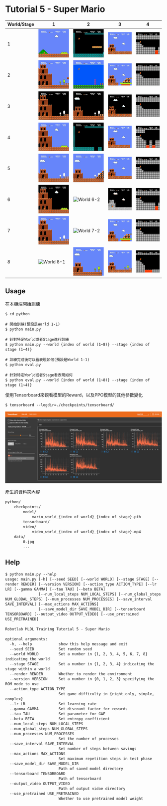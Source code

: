 # Tutorial 5 - Super Mario
|World/Stage|1|2|3|4|
|-|-|-|-|-|
|1|![World 1-1](./img/mario_world_1_1.gif)|![World 1-2](./img/mario_world_1_2.gif)|![World 1-3](./img/mario_world_1_3.gif)|![World 1-4](./img/mario_world_1_4.gif)|
|2|![World 2-1](./img/mario_world_2_1.gif)|![World 2-2](./img/mario_world_2_2.gif)|![World 2-3](./img/mario_world_2_3.gif)|![World 2-4](./img/mario_world_2_4.gif)|
|3|![World 3-1](./img/mario_world_3_1.gif)|![World 3-2](./img/mario_world_3_2.gif)|![World 3-3](./img/mario_world_3_3.gif)|![World 3-4](./img/mario_world_3_4.gif)|
|4|![World 4-1](./img/mario_world_4_1.gif)|![World 4-2](./img/mario_world_4_2.gif)|![World 4-3](./img/mario_world_4_3.gif)|![World 4-4](./img/mario_world_4_4.gif)|
|5|![World 5-1](./img/mario_world_5_1.gif)|![World 5-2](./img/mario_world_5_2.gif)|![World 5-3](./img/mario_world_5_3.gif)|![World 5-4](./img/mario_world_5_4.gif)|
|6|![World 6-1](./img/mario_world_6_1.gif)|![World 6-2](./img/mario_world_6_2.gif)|![World 6-3](./img/mario_world_6_3.gif)|![World 6-4](./img/mario_world_6_4.gif)|
|7|![World 7-1](./img/mario_world_7_1.gif)|![World 7-2](./img/mario_world_7_2.gif)|![World 7-3](./img/mario_world_7_3.gif)|![World 7-4](./img/mario_world_7_4.gif)|
|8|![World 8-1](./img/mario_world_8_1.gif)|![World 8-2](./img/mario_world_8_2.gif)|![World 8-3](./img/mario_world_8_3.gif)|![World 8-4](./img/mario_world_8_4.gif)|

## Usage
在本機端開始訓練
```shell
$ cd python

# 開始訓練(預設是World 1-1)
$ python main.py

# 針對特定World或者Stage進行訓練
$ python main.py --world {index of world (1~8)} --stage {index of stage (1~4)}

# 訓練完成後可以看表現如何(預設是World 1-1)
$ python eval.py

# 針對特定World或者Stage看表現如何
$ python eval.py --world {index of world (1~8)} --stage {index of stage (1~4)}
```

使用Tensorboard來觀看模型的Reward，以及PPO模型的其他參數變化
```shell
$ tensorboard --logdir=./checkpoints/tensorboard/
```

![tensorboard](./img/tutorial-5-tensorboard.png)

產生的資料夾內容
```shell
python/
    checkpoints/
        model/
            mario_world_{index of world}_{index of stage}.pth
        tensorboard/
        video/
            video_world_{index of world}_{index of stage}.mp4
    data/
        0.jpg
        ...
```

## Help
```shell
$ python main.py --help
usage: main.py [-h] [--seed SEED] [--world WORLD] [--stage STAGE] [--render RENDER] [--version VERSION] [--action_type ACTION_TYPE] [--lr LR] [--gamma GAMMA] [--tau TAU] [--beta BETA]
               [--num_local_steps NUM_LOCAL_STEPS] [--num_global_steps NUM_GLOBAL_STEPS] [--num_processes NUM_PROCESSES] [--save_interval SAVE_INTERVAL] [--max_actions MAX_ACTIONS]
               [--save_model_dir SAVE_MODEL_DIR] [--tensorboard TENSORBOARD] [--output_video OUTPUT_VIDEO] [--use_pretrained USE_PRETRAINED]

Robotlab MLDL Training Tutorial 5 - Super Mario

optional arguments:
  -h, --help            show this help message and exit
  --seed SEED           Set random seed
  --world WORLD         Set a number in {1, 2, 3, 4, 5, 6, 7, 8} indicating the world
  --stage STAGE         Set a number in {1, 2, 3, 4} indicating the stage within a world
  --render RENDER       Whether to render the environment
  --version VERSION     Set a number in {0, 1, 2, 3} specifying the ROM mode to use
  --action_type ACTION_TYPE
                        Set game difficulty in {right_only, simple, complex}
  --lr LR               Set learning rate
  --gamma GAMMA         Set discount factor for rewards
  --tau TAU             Set parameter for GAE
  --beta BETA           Set entropy coefficient
  --num_local_steps NUM_LOCAL_STEPS
  --num_global_steps NUM_GLOBAL_STEPS
  --num_processes NUM_PROCESSES
                        Set the number of processes
  --save_interval SAVE_INTERVAL
                        Set number of steps between savings
  --max_actions MAX_ACTIONS
                        Set maximum repetition steps in test phase
  --save_model_dir SAVE_MODEL_DIR
                        Path of saved model directory
  --tensorboard TENSORBOARD
                        Path of tensorboard
  --output_video OUTPUT_VIDEO
                        Path of output vidoe directory
  --use_pretrained USE_PRETRAINED
                        Whether to use pretrained model weight
```